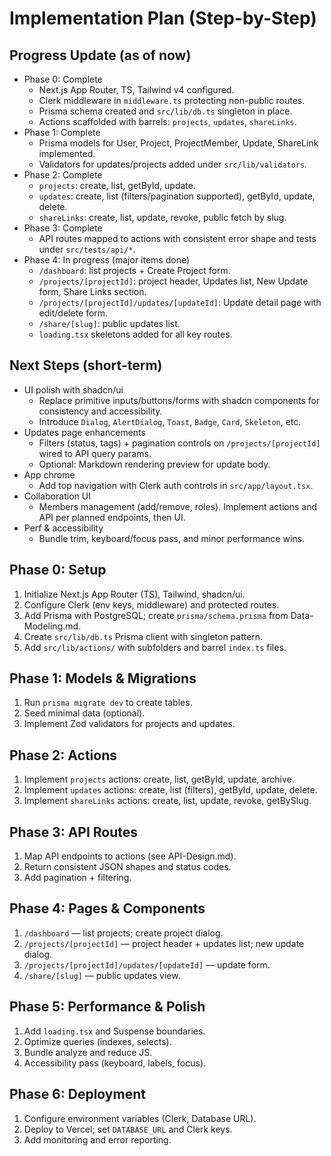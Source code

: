 # Implementation Plan (Step-by-Step)

## Progress Update (as of now)

- Phase 0: Complete
  - Next.js App Router, TS, Tailwind v4 configured.
  - Clerk middleware in `middleware.ts` protecting non-public routes.
  - Prisma schema created and `src/lib/db.ts` singleton in place.
  - Actions scaffolded with barrels: `projects`, `updates`, `shareLinks`.
- Phase 1: Complete
  - Prisma models for User, Project, ProjectMember, Update, ShareLink implemented.
  - Validators for updates/projects added under `src/lib/validators`.
- Phase 2: Complete
  - `projects`: create, list, getById, update.
  - `updates`: create, list (filters/pagination supported), getById, update, delete.
  - `shareLinks`: create, list, update, revoke, public fetch by slug.
- Phase 3: Complete
  - API routes mapped to actions with consistent error shape and tests under `src/tests/api/*`.
- Phase 4: In progress (major items done)
  - `/dashboard`: list projects + Create Project form.
  - `/projects/[projectId]`: project header, Updates list, New Update form, Share Links section.
  - `/projects/[projectId]/updates/[updateId]`: Update detail page with edit/delete form.
  - `/share/[slug]`: public updates list.
  - `loading.tsx` skeletons added for all key routes.

## Next Steps (short-term)

- UI polish with shadcn/ui
  - Replace primitive inputs/buttons/forms with shadcn components for consistency and accessibility.
  - Introduce `Dialog`, `AlertDialog`, `Toast`, `Badge`, `Card`, `Skeleton`, etc.
- Updates page enhancements
  - Filters (status, tags) + pagination controls on `/projects/[projectId]` wired to API query params.
  - Optional: Markdown rendering preview for update body.
- App chrome
  - Add top navigation with Clerk auth controls in `src/app/layout.tsx`.
- Collaboration UI
  - Members management (add/remove, roles). Implement actions and API per planned endpoints, then UI.
- Perf & accessibility
  - Bundle trim, keyboard/focus pass, and minor performance wins.

## Phase 0: Setup
1. Initialize Next.js App Router (TS), Tailwind, shadcn/ui.
2. Configure Clerk (env keys, middleware) and protected routes.
3. Add Prisma with PostgreSQL; create `prisma/schema.prisma` from Data-Modeling.md.
4. Create `src/lib/db.ts` Prisma client with singleton pattern.
5. Add `src/lib/actions/` with subfolders and barrel `index.ts` files.

## Phase 1: Models & Migrations
1. Run `prisma migrate dev` to create tables.
2. Seed minimal data (optional).
3. Implement Zod validators for projects and updates.

## Phase 2: Actions
1. Implement `projects` actions: create, list, getById, update, archive.
2. Implement `updates` actions: create, list (filters), getById, update, delete.
3. Implement `shareLinks` actions: create, list, update, revoke, getBySlug.

## Phase 3: API Routes
1. Map API endpoints to actions (see API-Design.md).
2. Return consistent JSON shapes and status codes.
3. Add pagination + filtering.

## Phase 4: Pages & Components
1. `/dashboard` — list projects; create project dialog.
2. `/projects/[projectId]` — project header + updates list; new update dialog.
3. `/projects/[projectId]/updates/[updateId]` — update form.
4. `/share/[slug]` — public updates view.

## Phase 5: Performance & Polish
1. Add `loading.tsx` and Suspense boundaries.
2. Optimize queries (indexes, selects).
3. Bundle analyze and reduce JS.
4. Accessibility pass (keyboard, labels, focus).

## Phase 6: Deployment
1. Configure environment variables (Clerk, Database URL).
2. Deploy to Vercel; set `DATABASE_URL` and Clerk keys.
3. Add monitoring and error reporting.
